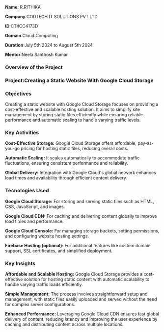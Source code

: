 **Name**: R.RITHIKA

**Company**:CODTECH IT SOLUTIONS PVT.LTD

**ID**:CT4CC4173D

**Domain**:Cloud Computing

**Duration**:July 5th 2024 to August 5th 2024

**Mentor**:Neela Santhosh Kumar

### Overview of the Project

### Project:Creating a Static Website With Google Cloud Storage

### Objectives
Creating a static website with Google Cloud Storage focuses on providing a cost-effective and scalable hosting solution. It aims to simplify site management by storing static files efficiently while ensuring reliable performance and automatic scaling to handle varying traffic levels.

### Key Activities
**Cost-Effective Storage:** Google Cloud Storage offers affordable, pay-as-you-go pricing for hosting static files, reducing overall costs.

**Automatic Scaling:** It scales automatically to accommodate traffic fluctuations, ensuring consistent performance and reliability.

**Global Delivery:** Integration with Google Cloud's global network enhances load times and availability through efficient content delivery.

### Tecnologies Used 
**Google Cloud Storage:** For storing and serving static files such as HTML, CSS, JavaScript, and images.

**Google Cloud CDN:** For caching and delivering content globally to improve load times and performance.

**Google Cloud Console:** For managing storage buckets, setting permissions, and configuring website hosting settings.

**Firebase Hosting (optional):** For additional features like custom domain support, SSL certificates, and simplified deployment.

### Key Insights
**Affordable and Scalable Hosting:** Google Cloud Storage provides a cost-effective solution for hosting static content with automatic scalability to handle varying traffic loads efficiently. 

**Simple Management:** The process involves straightforward setup and management, with static files easily uploaded and served without the need for complex server configurations.

**Enhanced Performance:** Leveraging Google Cloud CDN ensures fast global delivery of content, reducing latency and improving the user experience by caching and distributing content across multiple locations.













